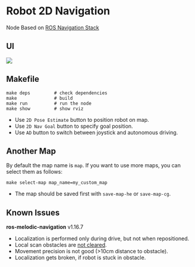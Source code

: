 # Robot 2D Navigation

Node Based on [ROS Navigation Stack](http://wiki.ros.org/navigation)

## UI
![](docs/navigation.gif)

## Makefile
```
make deps         # check dependencies
make              # build
make run          # run the node
make show         # show rviz
```

* Use `2D Pose Estimate` button to position robot on map.
* Use `2D Nav Goal` button to specify goal position.
* Use `AD` button to switch between joystick and autonomous driving.

## Another Map
By default the map name is `map`. If you want to use more maps, you can select them as follows:
```
make select-map map_name=my_custom_map
```

* The map should be saved first with `save-map-he` or `save-map-cg`.

## Known Issues

**ros-melodic-navigation** v1.16.7

* Localization is performed only during drive, but not when repositioned.
* Local scan obstacles are [not cleared](https://answers.ros.org/question/257286/obstacles-are-not-cleared-completely-in-costmap/).
* Movement precision is not good (>10cm distance to obstacle).
* Localization gets broken, if robot is stuck in obstacle.
